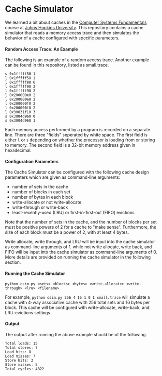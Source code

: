 # Cache Simulator #


We learned a bit about caches in the [Computer Systems Fundamentals](http://gaming.jhu.edu/~phf/2015/fall/cs233/) course 
at [Johns Hopkins University](https://www.jhu.edu). This repository contains a cache simulator that reads a memory access
trace and then simulates the behavior of a cache configured with specific parameters.

#### Random Access Trace: An Example ####

The following is an example of a random access trace. Another example can be found in this repository, listed as small.trace.
```
s 0x1fffff50 1
l 0x1fffff58 1
l 0x1fffff88 6
l 0x1fffff90 2
l 0x1fffff98 2
l 0x200000e0 2
l 0x200000e8 2
l 0x200000f0 2
l 0x200000f8 2
l 0x30031f10 3
s 0x3004d960 0
s 0x3004d968 1
```

Each memory access performed by a program is recorded on a separate line. There are three "fields" seperated by white space.
The first field is either ```l``` or ```s``` depending on whether the processor is loading from or storing to memory. 
The second field is a 32-bit memory address given in hexadecimal.

#### Configuration Parameters ####
The Cache Simulator can be configured with the following cache design parameters which are given as command-line arguments:

- number of sets in the cache
- number of blocks in each set
- number of bytes in each block
- write-allocate or not write-allocate
- write-through or write-back
- least-recently-used (LRU) or first-in-first-out (FIFO) evictions

Note that the number of sets in the cache, and the number of blocks per set must be positive powers of 2 for a cache to
"make sense". Furthermore, the size of each block must be a power of 2, with at least 4 bytes.

Write allocate, write through, and LRU will be input into the cache simulator as command-line arguments of 1, while not
write allocate, write back, and FIFO will be input into the cache simulator as command-line arguments of 0. More details
are provided on running the cache simulator in the following section.

#### Running the Cache Simulator ####
``` python csim.py <sets> <blocks> <bytes> <write-allocate> <write-through> <lru> <filename> ```

For example,
``` python csim.py 256 4 16 1 0 1 small.trace ``` will simulate a cache with 4-way associative cache with 256 total sets and
16 bytes per block. This cache will be configured with write-allocate, write-back, and LRU-evictions settings.

#### Output ####
The output after running the above example should be of the following.
```
Total loads: 15
Total stores: 7
Load hits: 8
Load misses: 7
Store hits: 2
Store misses: 5
Total cycles: 4822
```
